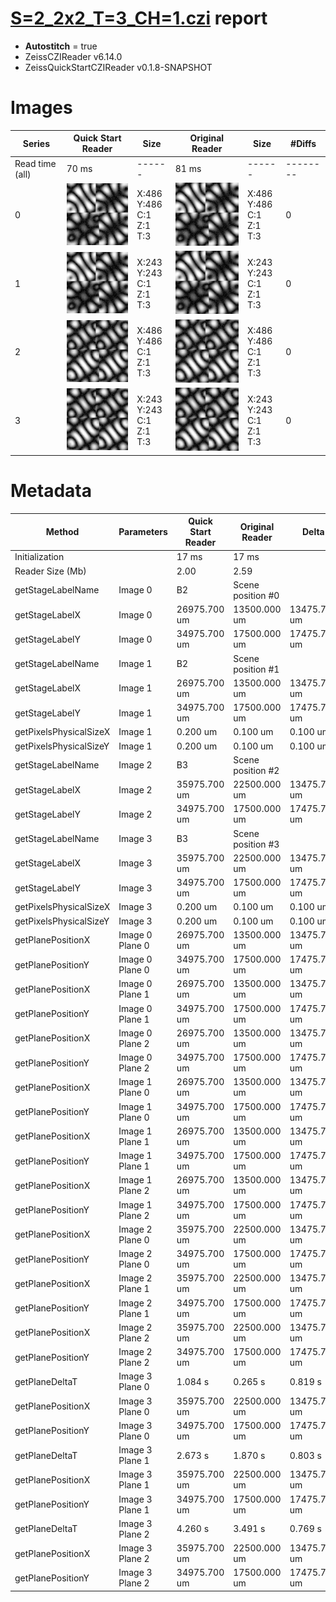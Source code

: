 # [S=2_2x2_T=3_CH=1.czi](https://zenodo.org/record/7015307/files/S%3D2_2x2_T%3D3_CH%3D1.czi) report
 - **Autostitch** = true
 - ZeissCZIReader v6.14.0
 - ZeissQuickStartCZIReader v0.1.8-SNAPSHOT

# Images 

| Series            | Quick Start Reader | Size | Original Reader | Size | #Diffs |
|-------------------|--------------------|------|-----------------|------|--------|
| Read time (all)   |70 ms|------|81 ms|------|--------|
|0|![S=2_2x2_T=3_CH=1.quick_true.flat_true.stitch_true.series_0.jpg](S=2_2x2_T=3_CH=1/S=2_2x2_T=3_CH=1.quick_true.flat_true.stitch_true.series_0.jpg)|X:486<br>Y:486<br>C:1<br>Z:1<br>T:3|![S=2_2x2_T=3_CH=1.quick_false.flat_true.stitch_true.series_0.jpg](S=2_2x2_T=3_CH=1/S=2_2x2_T=3_CH=1.quick_false.flat_true.stitch_true.series_0.jpg)|X:486<br>Y:486<br>C:1<br>Z:1<br>T:3|0|
|1|![S=2_2x2_T=3_CH=1.quick_true.flat_true.stitch_true.series_1.jpg](S=2_2x2_T=3_CH=1/S=2_2x2_T=3_CH=1.quick_true.flat_true.stitch_true.series_1.jpg)|X:243<br>Y:243<br>C:1<br>Z:1<br>T:3|![S=2_2x2_T=3_CH=1.quick_false.flat_true.stitch_true.series_1.jpg](S=2_2x2_T=3_CH=1/S=2_2x2_T=3_CH=1.quick_false.flat_true.stitch_true.series_1.jpg)|X:243<br>Y:243<br>C:1<br>Z:1<br>T:3|0|
|2|![S=2_2x2_T=3_CH=1.quick_true.flat_true.stitch_true.series_2.jpg](S=2_2x2_T=3_CH=1/S=2_2x2_T=3_CH=1.quick_true.flat_true.stitch_true.series_2.jpg)|X:486<br>Y:486<br>C:1<br>Z:1<br>T:3|![S=2_2x2_T=3_CH=1.quick_false.flat_true.stitch_true.series_2.jpg](S=2_2x2_T=3_CH=1/S=2_2x2_T=3_CH=1.quick_false.flat_true.stitch_true.series_2.jpg)|X:486<br>Y:486<br>C:1<br>Z:1<br>T:3|0|
|3|![S=2_2x2_T=3_CH=1.quick_true.flat_true.stitch_true.series_3.jpg](S=2_2x2_T=3_CH=1/S=2_2x2_T=3_CH=1.quick_true.flat_true.stitch_true.series_3.jpg)|X:243<br>Y:243<br>C:1<br>Z:1<br>T:3|![S=2_2x2_T=3_CH=1.quick_false.flat_true.stitch_true.series_3.jpg](S=2_2x2_T=3_CH=1/S=2_2x2_T=3_CH=1.quick_false.flat_true.stitch_true.series_3.jpg)|X:243<br>Y:243<br>C:1<br>Z:1<br>T:3|0|

# Metadata

|  Method            | Parameters       | Quick Start Reader | Original Reader | Delta  |
| -------------------|------------------|--------------------|-----------------|------- |
| Initialization     |                  |17 ms|17 ms|        |
| Reader Size (Mb)     |                  |2.00|2.59|        |
| getStageLabelName| Image 0 | B2| Scene position #0| |
| getStageLabelX| Image 0 | 26975.700 um | 13500.000 um | 13475.700 um |
| getStageLabelY| Image 0 | 34975.700 um | 17500.000 um | 17475.700 um |
| getStageLabelName| Image 1 | B2| Scene position #1| |
| getStageLabelX| Image 1 | 26975.700 um | 13500.000 um | 13475.700 um |
| getStageLabelY| Image 1 | 34975.700 um | 17500.000 um | 17475.700 um |
| getPixelsPhysicalSizeX| Image 1 | 0.200 um | 0.100 um | 0.100 um |
| getPixelsPhysicalSizeY| Image 1 | 0.200 um | 0.100 um | 0.100 um |
| getStageLabelName| Image 2 | B3| Scene position #2| |
| getStageLabelX| Image 2 | 35975.700 um | 22500.000 um | 13475.700 um |
| getStageLabelY| Image 2 | 34975.700 um | 17500.000 um | 17475.700 um |
| getStageLabelName| Image 3 | B3| Scene position #3| |
| getStageLabelX| Image 3 | 35975.700 um | 22500.000 um | 13475.700 um |
| getStageLabelY| Image 3 | 34975.700 um | 17500.000 um | 17475.700 um |
| getPixelsPhysicalSizeX| Image 3 | 0.200 um | 0.100 um | 0.100 um |
| getPixelsPhysicalSizeY| Image 3 | 0.200 um | 0.100 um | 0.100 um |
| getPlanePositionX| Image 0 Plane 0 | 26975.700 um | 13500.000 um | 13475.700 um |
| getPlanePositionY| Image 0 Plane 0 | 34975.700 um | 17500.000 um | 17475.700 um |
| getPlanePositionX| Image 0 Plane 1 | 26975.700 um | 13500.000 um | 13475.700 um |
| getPlanePositionY| Image 0 Plane 1 | 34975.700 um | 17500.000 um | 17475.700 um |
| getPlanePositionX| Image 0 Plane 2 | 26975.700 um | 13500.000 um | 13475.700 um |
| getPlanePositionY| Image 0 Plane 2 | 34975.700 um | 17500.000 um | 17475.700 um |
| getPlanePositionX| Image 1 Plane 0 | 26975.700 um | 13500.000 um | 13475.700 um |
| getPlanePositionY| Image 1 Plane 0 | 34975.700 um | 17500.000 um | 17475.700 um |
| getPlanePositionX| Image 1 Plane 1 | 26975.700 um | 13500.000 um | 13475.700 um |
| getPlanePositionY| Image 1 Plane 1 | 34975.700 um | 17500.000 um | 17475.700 um |
| getPlanePositionX| Image 1 Plane 2 | 26975.700 um | 13500.000 um | 13475.700 um |
| getPlanePositionY| Image 1 Plane 2 | 34975.700 um | 17500.000 um | 17475.700 um |
| getPlanePositionX| Image 2 Plane 0 | 35975.700 um | 22500.000 um | 13475.700 um |
| getPlanePositionY| Image 2 Plane 0 | 34975.700 um | 17500.000 um | 17475.700 um |
| getPlanePositionX| Image 2 Plane 1 | 35975.700 um | 22500.000 um | 13475.700 um |
| getPlanePositionY| Image 2 Plane 1 | 34975.700 um | 17500.000 um | 17475.700 um |
| getPlanePositionX| Image 2 Plane 2 | 35975.700 um | 22500.000 um | 13475.700 um |
| getPlanePositionY| Image 2 Plane 2 | 34975.700 um | 17500.000 um | 17475.700 um |
| getPlaneDeltaT| Image 3 Plane 0 |  1.084 s |  0.265 s | 0.819 s |
| getPlanePositionX| Image 3 Plane 0 | 35975.700 um | 22500.000 um | 13475.700 um |
| getPlanePositionY| Image 3 Plane 0 | 34975.700 um | 17500.000 um | 17475.700 um |
| getPlaneDeltaT| Image 3 Plane 1 |  2.673 s |  1.870 s | 0.803 s |
| getPlanePositionX| Image 3 Plane 1 | 35975.700 um | 22500.000 um | 13475.700 um |
| getPlanePositionY| Image 3 Plane 1 | 34975.700 um | 17500.000 um | 17475.700 um |
| getPlaneDeltaT| Image 3 Plane 2 |  4.260 s |  3.491 s | 0.769 s |
| getPlanePositionX| Image 3 Plane 2 | 35975.700 um | 22500.000 um | 13475.700 um |
| getPlanePositionY| Image 3 Plane 2 | 34975.700 um | 17500.000 um | 17475.700 um |
